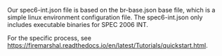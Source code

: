Our spec6-int.json file is based on the br-base.json base file, which is a simple linux environment configuration file. The spec6-int.json only includes executable binaries for SPEC 2006 INT.

For the specific process, see https://firemarshal.readthedocs.io/en/latest/Tutorials/quickstart.html. 
